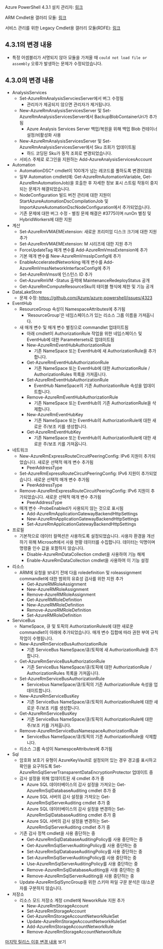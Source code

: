 Azure PowerShell 4.3.1 설치 관리자: [링크](https://github.com/Azure/azure-powershell/releases/download/v4.3.1-August2017/azure-powershell.4.3.1.msi)

ARM Cmdlet용 갤러리 모듈: [링크](https://www.powershellgallery.com/packages/AzureRM/4.3.1)

서비스 관리를 위한 Legacy Cmdlet용 갤러리 모듈(RDFE): [링크](https://www.powershellgallery.com/packages/Azure/4.3.1)

## <a name="changes-in-431"></a>4.3.1의 변경 내용

- 특정 어셈블리가 서명되지 않아 모듈을 가져올 때 `could not load file or assembly` 오류가 발생하는 문제가 수정되었습니다.

## <a name="changes-in-430"></a>4.3.0의 변경 내용

* AnalysisServices
    * Set-AzureRmAnalysisServciesServer에서 버그 수정됨
        - 관리자가 제공되지 않으면 관리자가 제거됩니다.
    * New-AzureRmAnalysisServicesServer 및 Set-AzureRmAnalysisServicesServer에서 BackupBlobContainerUri가 추가됨
        - Azure Analysis Services Server 백업/복원을 위해 백업 Blob 컨테이너 설정/비활성화 사용
    * New-AzureRmAnalysisServicesServer 및 Set-AzureRmAnalysisServicesServer에서 Sku 조회가 업데이트됨
        - 하드 코딩된 Sku가 동적 조회로 변경되었습니다.
    * 서비스 주체로 로그인을 지원하는 Add-AzureAnalysisServicesAccount
* Automation
    * AutomationDSC* cmdlet이 100개가 넘는 레코드를 풀하도록 변경되었음
    * 일부 Automation cmdlet(예: Get-AzureRmAutomationVariable, Get-AzureRmAutomationJob)을 호출한 후 자세한 정보 표시 스트림 작동이 중지되는 문제가 해결되었습니다.
    * NodeConfiguration 빌드 버전 관리에 대한 지원이 StartAzureAutomationDscCompilationJob 및 ImportAzureAutomationDscNodeConfiguration에서 추가되었습니다.
    * 기존 문제에 대한 버그 수정 - 별칭 문제 해결은 #3775이며 runOn 별칭 및 HybridWorkers에 대한 지원
* 계산
    * Set-AzureRmVMAEMExtension: 새로운 프리미엄 디스크 크기에 대한 지원 추가
    * Set-AzureRmVMAEMExtension: M 시리즈에 대한 지원 추가
    * ForceUpdateTag 매개 변수를 Add-AzureRmVmssExtension에 추가
    * 기본 매개 변수를 New-AzureRmVmssIpConfig에 추가
    * EnableAcceleratedNetworking 매개 변수를 Add-AzureRmVmssNetworkInterfaceConfig에 추가
    * Set-AzureRmVmss에 인스턴스 ID 추가
    * Get-AzureRmVM -Status 출력에 MaintenanceRedeployStatus 공개
    * Get-AzureRmComputeResourceSku의 테이블 형식에 제한 및 기능 공개
* DataLakeStore
    * 문제 수정: https://github.com/Azure/azure-powershell/issues/4323
* EventHub
    * ResourceGroup 속성이 NamespaceAttributes에 추가됨
        - 'ResourceGroup'은 네임스페이스가 있는 리소스 그룹 이름을 가져옵니다.
    * 새 매개 변수 및 매개 변수 별칭으로 commandlet 업데이트됨
        - 아래 cmdlet이 AuthorizationRule 작업을 위한 네임스페이스 및 EventHub에 대한 Parametersets로 업데이트됨
        - New-AzureRmEventHubAuthorizationRule
            + 기존 NameSpace 또는 EventHub에 새 AuthorizationRule을 추가합니다.
        - Get-AzureRmEventHubAuthorizationRule
            + 기존 NameSpace 또는 EventHub에 대한 AuthorizationRule / AuthorizationRules 목록을 가져옵니다.
        - Set-AzureRmEventHubAuthorizationRule
            + EventHub NameSpace의 기존 AuthorizationRule 속성을 업데이트합니다.
        - Remove-AzureRmEventHubAuthorizationRule
            + 기존 NameSpace 또는 EventHub의 기존 AuthorizationRule을 삭제합니다.
        - New-AzureRmEventHubKey
            + 기존 NameSpace 또는 EventHub의 AuthorizationRule에 대한 새로운 주/보조 키를 생성합니다.
        - Get-AzureRmEventHubKey
            + 기존 NameSpace 또는 EventHub의 AuthorizationRule에 대한 새로운 주/보조 키를 가져옵니다.
* 네트워크
    * New-AzureRmExpressRouteCircuitPeeringConfig: IPv6 지원이 추가되었습니다. 새로운 선택적 매개 변수 추가됨
        - PeerAddressType
    * Set-AzureRmExpressRouteCircuitPeeringConfig: IPv6 지원이 추가되었습니다. 새로운 선택적 매개 변수 추가됨
        - PeerAddressType
    * Remove-AzureRmExpressRouteCircuitPeeringConfig: IPv6 지원이 추가되었습니다. 새로운 선택적 매개 변수 추가됨
        - PeerAddressType
    * 매개 변수 -ProbeEnabled가 사용되지 않는 것으로 표시됨
        - Add-AzureRmApplicationGatewayBackendHttpSettings
        - New-AzureRmApplicationGatewayBackendHttpSettings
        - Set-AzureRmApplicationGatewayBackendHttpSettings
* 프로필
    * 기본적으로 데이터 컬렉션은 사용하도록 설정되었습니다. 사용자 환경을 개선하기 위해 Microsoft에서 사용 현황 데이터를 수집합니다. 데이터는 익명이며 명령줄 인수 값을 포함하지 않습니다.
        - Disable-AzureRmDataCollection cmdlet을 사용하여 기능 해제
        - Enable-AzureRmDataCollection cmdlet을 사용하여 이 기능 설정
* 리소스
    * ARM에 요청을 보내기 전에 다음 roledefinition 및 roleassignment commandlet에 대한 범위의 유효성 검사를 위한 지원 추가
        - Get-AzureRMRoleAssignment
        - New-AzureRMRoleAssignment
        - Remove-AzureRMRoleAssignment
        - Get-AzureRMRoleDefinition
        - New-AzureRMRoleDefinition
        - Remove-AzureRMRoleDefinition
        - Set-AzureRMRoleDefinition
* ServiceBus
    * NameSpace, 큐 및 토픽의 AuthorizationRules에 대한 새로운 commandlet이 아래에 추가되었습니다. 매개 변수 집합에 따라 권한 부여 규칙 작업이 수행됩니다.
     - New-AzureRmServiceBusAuthorizationRule
       - 기존 ServiceBus NameSpace/큐/토픽에 새 AuthorizationRule을 추가합니다.
     - Get-AzureRmServiceBusAuthorizationRule
       - 기존 ServiceBus NameSpace/큐/토픽에 대한 AuthorizationRule / AuthorizationRules 목록을 가져옵니다.
     - Set-AzureRmServiceBusAuthorizationRule
       - Servicebus NameSpace/큐/토픽의 기존 AuthorizationRule 속성을 업데이트합니다.
     - New-AzureRmServiceBusKey
       - 기존 ServiceBus NameSpace/큐/토픽의 AuthorizationRule에 대한 새로운 주/보조 키를 생성합니다.
     - Get-AzureRmServiceBusKey
       - 기존 ServiceBus NameSpace/큐/토픽의 AuthorizationRule에 대한 주/보조 키를 가져옵니다.
     - Remove-AzureRmServiceBusNamespaceAuthorizationRule
       - ServiceBus NameSpace/큐/토픽의 기존 AuthorizationRule을 삭제합니다.
    * 리소스 그룹 속성이 NamespceAttributes에 추가됨
* Sql
    * 암호화 보호기 유형이 AzureKeyVault로 설정되어 있는 경우 경고를 표시하고 확인을 요구하도록 Set-AzureRmSqlServerTransparentDataEncryptionProtector 업데이트 중
    * 감사 설정을 위해 업데이트된 새 cmdlet 추가 중
        - Azure SQL 데이터베이스의 감사 설정을 가져오는 Get-AzureRmSqlDatabaseAuditing cmdlet 추가 중
        - Azure SQL 서버의 감사 설정을 가져오는 Get-AzureRmSqlServerAuditing cmdlet 추가 중
        - Azure SQL 데이터베이스의 감사 설정을 변경하는 Set-AzureRmSqlDatabaseAuditing cmdlet 추가 중
        - Azure SQL 서버의 감사 설정을 변경하는 Set-AzureRmSqlServerAuditing cmdlet 추가 중
    * 기존 감사 정책 cmdlet을 사용 중단하는 중
        - Get-AzureRmSqlDatabaseAuditingPolicy를 사용 중단하는 중
        - Get-AzureRmSqlServerAuditingPolicy를 사용 중단하는 중
        - Set-AzureRmSqlDatabaseAuditingPolicy를 사용 중단하는 중
        - Set-AzureRmSqlServerAuditingPolicy를 사용 중단하는 중
        - Use-AzureRmSqlServerAuditingPolicy를 사용 중단하는 중
        - Remove-AzureRmSqlDatabaseAuditing을 사용 중단하는 중
        - Remove-AzureRmSqlServerAuditing을 사용 중단하는 중
    * Update-AzureRmSqlSyncGroup을 위한 스키마 파일 구문 분석은 대/소문자를 구분하지 않습니다.
* 저장소
    * 리소스 모드 저장소 계정 cmdlet에 NeworkRule 지원 추가
        - New-AzureRmStorageAccount
        - Set-AzureRmStorageAccount
        - Get-AzureRmStorageAccountNetworkRuleSet
        - Update-AzureRmStorageAccountNetworkRuleSet
        - Add-AzureRmStorageAccountNetworkRule
        - Remove-AzureRmStorageAccountNetworkRule

[마지막 릴리스 이후 변경 내용](https://github.com/Azure/azure-powershell/compare/v4.2.1-July2017...v4.3.1-August2017) 보기
